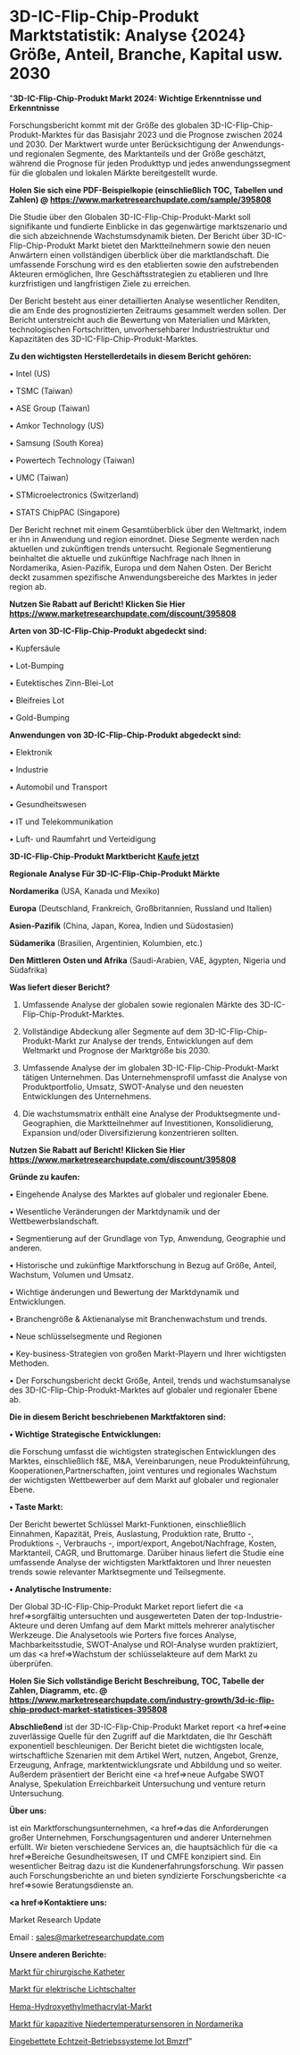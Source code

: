 # 3D-IC-Flip-Chip-Produkt Marktstatistik: Analyse {2024} Größe, Anteil, Branche, Kapital usw. 2030

"<strong>3D-IC-Flip-Chip-Produkt Markt 2024: Wichtige Erkenntnisse und Erkenntnisse</strong>

Forschungsbericht kommt mit der Größe des globalen 3D-IC-Flip-Chip-Produkt-Marktes für das Basisjahr 2023 und die Prognose zwischen 2024 und 2030. Der Marktwert wurde unter Berücksichtigung der Anwendungs-und regionalen Segmente, des Marktanteils und der Größe geschätzt, während die Prognose für jeden Produkttyp und jedes anwendungssegment für die globalen und lokalen Märkte bereitgestellt wurde.

<strong>Holen Sie sich eine PDF-Beispielkopie (einschließlich TOC, Tabellen und Zahlen) @
</strong><strong><a href=https://www.marketresearchupdate.com/sample/395808><strong>https://www.marketresearchupdate.com/sample/395808</u></font></a></strong></strong>

Die Studie über den Globalen 3D-IC-Flip-Chip-Produkt-Markt soll signifikante und fundierte Einblicke in das gegenwärtige marktszenario und die sich abzeichnende Wachstumsdynamik bieten. Der Bericht über 3D-IC-Flip-Chip-Produkt Markt bietet den Marktteilnehmern sowie den neuen Anwärtern einen vollständigen überblick über die marktlandschaft. Die umfassende Forschung wird es den etablierten sowie den aufstrebenden Akteuren ermöglichen, Ihre Geschäftsstrategien zu etablieren und Ihre kurzfristigen und langfristigen Ziele zu erreichen.

Der Bericht besteht aus einer detaillierten Analyse wesentlicher Renditen, die am Ende des prognostizierten Zeitraums gesammelt werden sollen. Der Bericht unterstreicht auch die Bewertung von Materialien und Märkten, technologischen Fortschritten, unvorhersehbarer Industriestruktur und Kapazitäten des 3D-IC-Flip-Chip-Produkt-Marktes.

<strong>Zu den wichtigsten Herstellerdetails in diesem Bericht gehören:</strong>

• Intel (US)

• TSMC (Taiwan)

• ASE Group (Taiwan)

• Amkor Technology (US)

• Samsung (South Korea)

• Powertech Technology (Taiwan)

• UMC (Taiwan)

• STMicroelectronics (Switzerland)

• STATS ChipPAC (Singapore)

Der Bericht rechnet mit einem Gesamtüberblick über den Weltmarkt, indem er ihn in Anwendung und region einordnet. Diese Segmente werden nach aktuellen und zukünftigen trends untersucht. Regionale Segmentierung beinhaltet die aktuelle und zukünftige Nachfrage nach Ihnen in Nordamerika, Asien-Pazifik, Europa und dem Nahen Osten. Der Bericht deckt zusammen spezifische Anwendungsbereiche des Marktes in jeder region ab.

<strong>Nutzen Sie Rabatt auf Bericht! Klicken Sie Hier
</strong><strong><a href=https://www.marketresearchupdate.com/discount/395808>https://www.marketresearchupdate.com/discount/395808</b></u></font></strong></a>

<strong>Arten von 3D-IC-Flip-Chip-Produkt abgedeckt sind:</strong>

• Kupfersäule

• Lot-Bumping

• Eutektisches Zinn-Blei-Lot

• Bleifreies Lot

• Gold-Bumping

<strong>Anwendungen von 3D-IC-Flip-Chip-Produkt abgedeckt sind:</strong>

• Elektronik

• Industrie

• Automobil und Transport

• Gesundheitswesen

• IT und Telekommunikation

• Luft- und Raumfahrt und Verteidigung

<strong>3D-IC-Flip-Chip-Produkt Marktbericht <a href=https://www.marketresearchupdate.com/buynow/395808>Kaufe jetzt</a></strong>

<strong>Regionale Analyse Für 3D-IC-Flip-Chip-Produkt Märkte</strong>

<strong>Nordamerika</strong> (USA, Kanada und Mexiko)

<strong>Europa</strong> (Deutschland, Frankreich, Großbritannien, Russland und Italien)

<strong>Asien-Pazifik</strong> (China, Japan, Korea, Indien und Südostasien)

<strong>Südamerika</strong> (Brasilien, Argentinien, Kolumbien, etc.)

<strong>Den Mittleren</strong> <strong>Osten und Afrika</strong> (Saudi-Arabien, VAE, ägypten, Nigeria und Südafrika)

<strong>Was liefert dieser Bericht?</strong>

1. Umfassende Analyse der globalen sowie regionalen Märkte des 3D-IC-Flip-Chip-Produkt-Marktes.

2. Vollständige Abdeckung aller Segmente auf dem 3D-IC-Flip-Chip-Produkt-Markt zur Analyse der trends, Entwicklungen auf dem Weltmarkt und Prognose der Marktgröße bis 2030.

3. Umfassende Analyse der im globalen 3D-IC-Flip-Chip-Produkt-Markt tätigen Unternehmen. Das Unternehmensprofil umfasst die Analyse von Produktportfolio, Umsatz, SWOT-Analyse und den neuesten Entwicklungen des Unternehmens.

4. Die wachstumsmatrix enthält eine Analyse der Produktsegmente und-Geographien, die Marktteilnehmer auf Investitionen, Konsolidierung, Expansion und/oder Diversifizierung konzentrieren sollten.

<strong>Nutzen Sie Rabatt auf Bericht! Klicken Sie Hier
</strong><strong><a href=https://www.marketresearchupdate.com/discount/395808>https://www.marketresearchupdate.com/discount/395808</b></u></font></strong></a>

<strong>Gründe zu kaufen:</strong>

• Eingehende Analyse des Marktes auf globaler und regionaler Ebene.

• Wesentliche Veränderungen der Marktdynamik und der Wettbewerbslandschaft.

• Segmentierung auf der Grundlage von Typ, Anwendung, Geographie und anderen.

• Historische und zukünftige Marktforschung in Bezug auf Größe, Anteil, Wachstum, Volumen und Umsatz.

• Wichtige änderungen und Bewertung der Marktdynamik und Entwicklungen.

• Branchengröße &amp; Aktienanalyse mit Branchenwachstum und trends.

• Neue schlüsselsegmente und Regionen

• Key-business-Strategien von großen Markt-Playern und Ihrer wichtigsten Methoden.

• Der Forschungsbericht deckt Größe, Anteil, trends und wachstumsanalyse des 3D-IC-Flip-Chip-Produkt-Marktes auf globaler und regionaler Ebene ab.

<strong>Die in diesem Bericht beschriebenen Marktfaktoren sind:</strong>

<strong>• Wichtige Strategische Entwicklungen:</strong>

die Forschung umfasst die wichtigsten strategischen Entwicklungen des Marktes, einschließlich f&amp;E, M&amp;A, Vereinbarungen, neue Produkteinführung, Kooperationen,Partnerschaften, joint ventures und regionales Wachstum der wichtigsten Wettbewerber auf dem Markt auf globaler und regionaler Ebene.

<strong>• Taste Markt:</strong>

Der Bericht bewertet Schlüssel Markt-Funktionen, einschließlich Einnahmen, Kapazität, Preis, Auslastung, Produktion rate, Brutto -, Produktions -, Verbrauchs -, import/export, Angebot/Nachfrage, Kosten, Marktanteil, CAGR, und Bruttomarge. Darüber hinaus liefert die Studie eine umfassende Analyse der wichtigsten Marktfaktoren und Ihrer neuesten trends sowie relevanter Marktsegmente und Teilsegmente.

<strong>• Analytische Instrumente:</strong>

Der Global 3D-IC-Flip-Chip-Produkt Market report liefert die <a href=>sorgf</a>ältig untersuchten und ausgewerteten Daten der top-Industrie-Akteure und deren Umfang auf dem Markt mittels mehrerer analytischer Werkzeuge. Die Analysetools wie Porters five forces Analyse, Machbarkeitsstudie, SWOT-Analyse und ROI-Analyse wurden praktiziert, um das <a href=>Wachstum</a> der schlüsselakteure auf dem Markt zu überprüfen.

<strong>Holen Sie Sich vollständige Bericht Beschreibung, TOC, Tabelle der Zahlen, Diagramm, etc. @ </strong><strong><a href=https://www.marketresearchupdate.com/industry-growth/3d-ic-flip-chip-product-market-statistices-395808>https://www.marketresearchupdate.com/industry-growth/3d-ic-flip-chip-product-market-statistices-395808</a></font></strong>

<strong>Abschließend</strong> ist der 3D-IC-Flip-Chip-Produkt Market report <a href=>eine</a> zuverlässige Quelle für den Zugriff auf die Marktdaten, die Ihr Geschäft exponentiell beschleunigen. Der Bericht bietet die wichtigsten locale, wirtschaftliche Szenarien mit dem Artikel Wert, nutzen, Angebot, Grenze, Erzeugung, Anfrage, marktentwicklungsrate und Abbildung und so weiter. Außerdem präsentiert der Bericht eine <a href=>neue</a> Aufgabe SWOT Analyse, Spekulation Erreichbarkeit Untersuchung und venture return Untersuchung.

<strong>Über uns:</strong>

 ist ein Marktforschungsunternehmen, <a href=>das</a> die Anforderungen großer Unternehmen, Forschungsagenturen und anderer Unternehmen erfüllt. Wir bieten verschiedene Services an, die hauptsächlich für die <a href=>Bereiche</a> Gesundheitswesen, IT und CMFE konzipiert sind. Ein wesentlicher Beitrag dazu ist die Kundenerfahrungsforschung. Wir passen auch Forschungsberichte an und bieten syndizierte Forschungsberichte <a href=>sowie</a> Beratungsdienste an.

<strong><a href=>Kontaktiere uns:</a></strong>

Market Research Update

Email : sales@marketresearchupdate.com

<strong>Unsere anderen Berichte:</strong>

<a href=https://www.linkedin.com/pulse/surgical-catheters-market-demand-future-scope>Markt für chirurgische Katheter</a>

<a href=https://www.linkedin.com/pulse/electrical-light-switches-market-outlooks-2023>Markt für elektrische Lichtschalter</a>

<a href=https://www.linkedin.com/pulse/hema-hydroxyethyl-methacrylate-market-size-emerging>Hema-Hydroxyethylmethacrylat-Markt</a>

<a href=https://www.linkedin.com/pulse/north-america-low-temperature-capacitive-sensor-market-1f>Markt für kapazitive Niedertemperatursensoren in Nordamerika</a>

<a href=https://www.linkedin.com/pulse/embedded-real-time-operating-systems-iot-bmzrf/>Eingebettete Echtzeit-Betriebssysteme Iot Bmzrf</a>"

